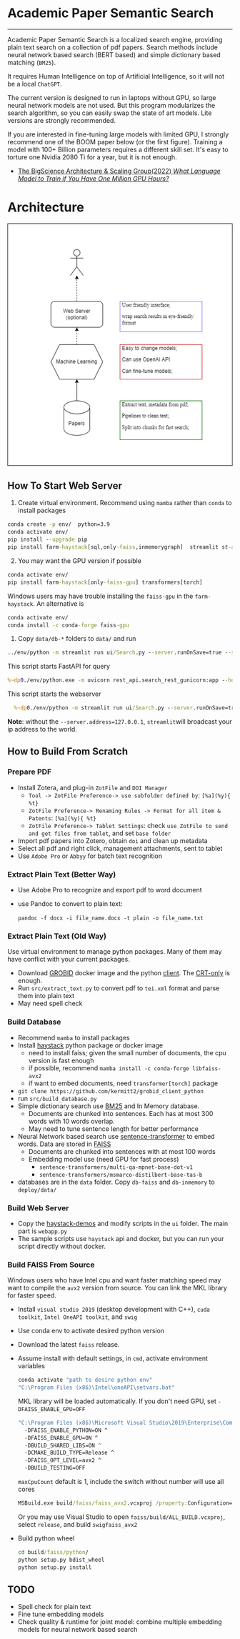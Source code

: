 # Academic Paper Semantic Search

--------


Academic Paper Semantic Search is a localized search engine, providing plain text search on a collection of pdf papers.
Search methods include neural network based search (BERT based) and simple dictionary based matching (`BM25`).

It requires Human Intelligence on top of Artificial Intelligence, so it will not be a local ``ChatGPT``.

The current version is designed to run in laptops without GPU, so large neural network models are not used. But this
program modularizes the search algorithm, so you can easily swap the state of art models. Lite versions are strongly
recommended.

If you are interested in fine-tuning large models with limited GPU, I strongly recommend one of the BOOM paper below (or
the first figure). Training a model with 100+ Billion parameters requires a different skill set. It's easy to torture
one Nvidia 2080 Ti for a year, but it is not enough.

* [The BigScience Architecture & Scaling Group(2022) *What Language Model to Train if You Have One Million GPU
  Hours?*](https://arxiv.org/abs/2210.15424)

# Architecture

![img](imgs/architecture.png)

## How To Start Web Server

1. Create virtual environment. Recommend using ``mamba`` rather than `conda` to install packages

  ```cmd
  conda create -p env/  python=3.9 
  conda activate env/
  pip install --upgrade pip
  pip install farm-haystack[sql,only-faiss,inmemorygraph]  streamlit st-annotated-text
  ```

2. You may want the GPU version if possible

  ```cmd
  conda activate env/
  pip install farm-haystack[only-faiss-gpu] transformers[torch]
  ```

Windows users may have trouble installing the `faiss-gpu` in the `farm-haystack`. An alternative is

  ```cmd 
  conda activate env/
  conda install -c conda-forge faiss-gpu
  ```

1. Copy `data/db-*` folders to `data/` and run

  ```cmd  
  ../env/python -m streamlit run ui/Search.py --server.runOnSave=true --server.address=127.0.0.1
  ``` 

This script starts FastAPI for query

  ```cmd 
  %~dp0./env/python.exe -m uvicorn rest_api.search_rest_gunicorn:app --host 127.0.0.1 --port 7999 --workers 1 
  ```

This script starts the webserver

  ```cmd
    %~dp0./env/python -m streamlit run ui/Search.py --server.runOnSave=true --server.address=127.0.0.1
  ```

**Note**: without the ``--server.address=127.0.0.1``, `streamlit`will broadcast your ip address to the world.

## How to Build From Scratch

### Prepare PDF

* Install Zotera, and plug-in ``ZotFile`` and ``DOI Manager``
    * `Tool -> ZotFile Preference-> use subfolder defined by`: `[%a](%y){ %t}`
    * `ZotFile Preference-> Renaming Rules -> Format for all item & Patents`: `[%a](%y){ %t}`
    * `ZotFile Preference-> Tablet Settings`: check `use ZotFile to send and get files from tablet`, and
      set `base folder`
* Import pdf papers into Zotero, obtain `doi` and clean up metadata
* Select all pdf and right click, management attachments, sent to tablet
* Use `Adobe Pro` or `Abbyy` for batch text recognition

### Extract Plain Text (Better Way)

* Use Adobe Pro to recognize and export pdf to word document
* use Pandoc to convert to plain text:

   ``pandoc -f docx -i file_name.docx -t plain -o file_name.txt``

### Extract Plain Text (Old Way)

Use virtual environment to manage python packages. Many of them may have conflict with your current packages.

* Download [GROBID](https://github.com/kermitt2/grobid) docker image and the
  python [client](https://github.com/kermitt2/grobid_client_python).
  The [CRT-only](https://grobid.readthedocs.io/en/latest/Grobid-docker/#crf-only-image) is enough.
* Run `src/extract_text.py` to convert pdf to `tei.xml` format and parse them into plain text
* May need spell check

### Build Database

* Recommend  ``mamba`` to install packages
* Install [haystack](https://github.com/deepset-ai/haystack) python package or docker image
    * need to install faiss; given the small number of documents, the cpu version is fast enough
    * if possible, recommend `` mamba install -c conda-forge libfaiss-avx2 ``
    * if want to embed documents, need `transformer[torch]` package
* `git clone https://github.com/kermitt2/grobid_client_python`
* run `src/build_database.py`
* Simple dictionary search use [BM25](https://docs.haystack.deepset.ai/docs/retriever#bm25-recommended) and In Memory
  database.
    * Documents are chunked into sentences. Each has at most 300 words with 10 words overlap.
    * May need to tune sentence length for better performance
* Neural Network based search use [sentence-transformer](https://www.sbert.net/) to embed words. Data are stored
  in [FAISS](https://github.com/facebookresearch/faiss)
    * Documents are chunked into sentences with at most 100 words
    * Embedding model use (need GPU for fast process)
        * `sentence-transformers/multi-qa-mpnet-base-dot-v1`
        * `sentence-transformers/msmarco-distilbert-base-tas-b`
* databases are in the ``data`` folder. Copy `db-faiss` and `db-inmemory` to `deploy/data/`

### Build Web Server

* Copy the [haystack-demos](https://github.com/deepset-ai/haystack-demos) and modify scripts in the ``ui`` folder. The
  main part is `webapp.py`
* The sample scripts use ``haystack`` api and docker, but you can run your script directly without docker.

### Build FAISS From Source

Windows users who have Intel cpu and want faster matching speed may want to compile the `avx2` version from source. You
can
link the MKL library for faster speed.

* Install  `visual studio 2019`  (desktop development with C++), `cuda toolkit`, `Intel OneAPI toolkit`,
  and `swig`
* Use conda env to activate desired python version
* Download the latest `faiss` release.
* Assume install with default settings, in ``cmd``, activate environment variables

  ```cmd
  conda activate "path to desire python env"
  "C:\Program Files (x86)\Intel\oneAPI\setvars.bat"
  ```
  MKL library will be loaded automatically. If you don't need GPU, set `-DFAISS_ENABLE_GPU=OFF`

  ```cmd
  "C:\Program Files (x86)\Microsoft Visual Studio\2019\Enterprise\Common7\IDE\CommonExtensions\Microsoft\CMake\CMake\bin\cmake.exe" -B build ^ 
    -DFAISS_ENABLE_PYTHON=ON ^
    -DFAISS_ENABLE_GPU=ON ^
    -DBUILD_SHARED_LIBS=ON ^ 
    -DCMAKE_BUILD_TYPE=Release ^
    -DFAISS_OPT_LEVEL=avx2 ^
    -DBUILD_TESTING=OFF 
  ```
  `maxCpuCount` default is 1, include the switch without number will use all cores
  ```cmd
  MSBuild.exe build/faiss/faiss_avx2.vcxproj /property:Configuration=Release /maxCpuCount:12
  ```
  Or you may use Visual Studio to open `faiss/build/ALL_BUILD.vcxproj`, select `release`, and build `swigfaiss_avx2`

* Build python wheel
  ```cmd
  cd build/faiss/python/
  python setup.py bdist_wheel
  python setup.py install
  ```

## TODO

* Spell check for plain text
* Fine tune embedding models
* Check quality & runtime for joint model: combine multiple embedding models for neural network based search 